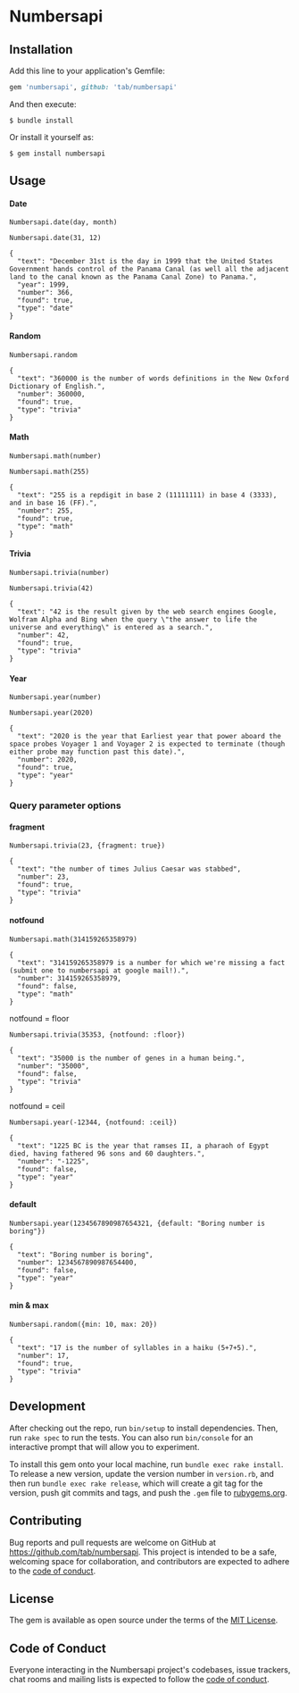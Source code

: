 # Numbersapi

## Installation

Add this line to your application's Gemfile:

```ruby
gem 'numbersapi', github: 'tab/numbersapi'
```

And then execute:

    $ bundle install

Or install it yourself as:

    $ gem install numbersapi

## Usage

#### Date

```
Numbersapi.date(day, month)
````

```
Numbersapi.date(31, 12)
```

```
{
  "text": "December 31st is the day in 1999 that the United States Government hands control of the Panama Canal (as well all the adjacent land to the canal known as the Panama Canal Zone) to Panama.",
  "year": 1999,
  "number": 366,
  "found": true,
  "type": "date"
}
```

#### Random

```
Numbersapi.random
```

```
{
  "text": "360000 is the number of words definitions in the New Oxford Dictionary of English.",
  "number": 360000,
  "found": true,
  "type": "trivia"
}
```

#### Math

```
Numbersapi.math(number)
```

```
Numbersapi.math(255)
```

```
{
  "text": "255 is a repdigit in base 2 (11111111) in base 4 (3333), and in base 16 (FF).",
  "number": 255,
  "found": true,
  "type": "math"
}
```

#### Trivia

```
Numbersapi.trivia(number)
```

```
Numbersapi.trivia(42)
```

```
{
  "text": "42 is the result given by the web search engines Google, Wolfram Alpha and Bing when the query \"the answer to life the universe and everything\" is entered as a search.",
  "number": 42,
  "found": true,
  "type": "trivia"
}
```

#### Year

```
Numbersapi.year(number)
```

```
Numbersapi.year(2020)
```

```
{
  "text": "2020 is the year that Earliest year that power aboard the space probes Voyager 1 and Voyager 2 is expected to terminate (though either probe may function past this date).",
  "number": 2020,
  "found": true,
  "type": "year"
}
```

### Query parameter options

#### fragment

```
Numbersapi.trivia(23, {fragment: true})
```

```
{
  "text": "the number of times Julius Caesar was stabbed",
  "number": 23,
  "found": true,
  "type": "trivia"
}
```

#### notfound

```
Numbersapi.math(314159265358979)
```

```
{
  "text": "314159265358979 is a number for which we're missing a fact (submit one to numbersapi at google mail!).",
  "number": 314159265358979,
  "found": false,
  "type": "math"
}
```

notfound = floor

```
Numbersapi.trivia(35353, {notfound: :floor})
```

```
{
  "text": "35000 is the number of genes in a human being.",
  "number": "35000",
  "found": false,
  "type": "trivia"
}
```

notfound = ceil

```
Numbersapi.year(-12344, {notfound: :ceil})
```

```
{
  "text": "1225 BC is the year that ramses II, a pharaoh of Egypt died, having fathered 96 sons and 60 daughters.",
  "number": "-1225",
  "found": false,
  "type": "year"
}
```

#### default

```
Numbersapi.year(1234567890987654321, {default: "Boring number is boring"})
```

```
{
  "text": "Boring number is boring",
  "number": 1234567890987654400,
  "found": false,
  "type": "year"
}
```

#### min & max

```
Numbersapi.random({min: 10, max: 20})
```

```
{
  "text": "17 is the number of syllables in a haiku (5+7+5).",
  "number": 17,
  "found": true,
  "type": "trivia"
}
```

## Development

After checking out the repo, run `bin/setup` to install dependencies. Then, run `rake spec` to run the tests. You can also run `bin/console` for an interactive prompt that will allow you to experiment.

To install this gem onto your local machine, run `bundle exec rake install`. To release a new version, update the version number in `version.rb`, and then run `bundle exec rake release`, which will create a git tag for the version, push git commits and tags, and push the `.gem` file to [rubygems.org](https://rubygems.org).

## Contributing

Bug reports and pull requests are welcome on GitHub at https://github.com/tab/numbersapi. This project is intended to be a safe, welcoming space for collaboration, and contributors are expected to adhere to the [code of conduct](https://github.com/tab/numbersapi/blob/master/CODE_OF_CONDUCT.md).


## License

The gem is available as open source under the terms of the [MIT License](https://opensource.org/licenses/MIT).

## Code of Conduct

Everyone interacting in the Numbersapi project's codebases, issue trackers, chat rooms and mailing lists is expected to follow the [code of conduct](https://github.com/tab/numbersapi/blob/master/CODE_OF_CONDUCT.md).
